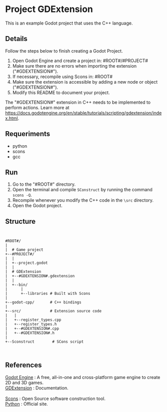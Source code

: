 # Project GDExtension

This is an example Godot project that uses the C++ language.<br>

## Details

Follow the steps below to finish creating a Godot Project.<br>

1. Open Godot Engine and create a project in:
#ROOT#/#PROJECT#
2. Make sure there are no errors when importing the extension ("#GDEXTENSION#").
3. If necessary, recompile using Scons in:
#ROOT#
4. Make sure the extension is accessible by adding a new node or object ("#GDEXTENSION#").
5. Modify this README to document your project.

The "#GDEXTENSION#" extension in C++ needs to be implemented to perform actions.
Learn more at https://docs.godotengine.org/en/stable/tutorials/scripting/gdextension/index.html.

## Requeriments

- python
- scons
- gcc

## Run

1. Go to the "#ROOT#" directory.
2. Open the terminal and compile `SConstruct` by running the command `scons -Q`.
3. Recompile whenever you modify the C++ code in the `\src` directory.
4. Open the Godot project.

## Structure

<code>
<pre>
#ROOT#/
|
|  # Game project
+--#PROJECT#/				
|  |
|  +--project.godot
|  |
|  # GDExtension
|  +--#GDEXTENSION#.gdextension
|  |
|  +--bin/
|      |
|      +--libraries # Built with Scons
|
+--godot-cpp/       # C++ bindings
|
+--src/             # Extension source code
|   |
|   +--register_types.cpp
|   +--register_types.h
|   +--#GDEXTENSION#.cpp
|   +--#GDEXTENSION#.h
|
+--Sconstruct        # SCons script
</pre>
</code>

## References

[Godot Engine](https://godotengine.org/) : A free, all-in-one and cross-platform game engine to create 2D and 3D games.<br>
[GDExtension](https://docs.godotengine.org/en/stable/tutorials/scripting/gdextension/index.html) : Documentation.<br>
<br>
[Scons](https://scons.org/) : Open Source software construction tool.<br>
[Python](https://www.python.org/) : Official site.<br>